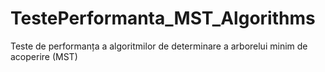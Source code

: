 # TestePerformanta_MST_Algorithms
Teste de performanța a algoritmilor de determinare a arborelui minim de  acoperire (MST)

